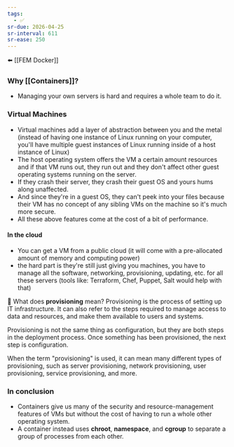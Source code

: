 ```yaml
---
tags:
  - ✅
sr-due: 2026-04-25
sr-interval: 611
sr-ease: 250
---
```


⬅️ [[FEM Docker]]
### Why [[Containers]]?
- Managing your own servers is hard and requires a whole team to do it.

### Virtual Machines
- Virtual machines add a layer of abstraction between you and the metal (instead of having one instance of Linux running on your computer, you'll have multiple guest instances of Linux running inside of a host instance of Linux)
- The host operating system offers the VM a certain amount resources and if that VM runs out, they run out and they don't affect other guest operating systems running on the server. 
- If they crash their server, they crash their guest OS and yours hums along unaffected. 
- And since they're in a guest OS, they can't peek into your files because their VM has no concept of any sibling VMs on the machine so it's much more secure.
- All these above features come at the cost of a bit of performance.

#### In the cloud
- You can get a VM from a public cloud (it will come with a pre-allocated amount of memory and computing power)
- the hard part is they're still just giving you machines, you have to manage all the software, networking, provisioning, updating, etc. for all these servers (tools like: Terraform, Chef, Puppet, Salt would help with that)

🤔 What does **provisioning** mean?
Provisioning is the process of setting up IT infrastructure. It can also refer to the steps required to manage access to data and resources, and make them available to users and systems. 

Provisioning is not the same thing as configuration, but they are both steps in the deployment process. Once something has been provisioned, the next step is configuration. 

When the term "provisioning" is used, it can mean many different types of provisioning, such as server provisioning, network provisioning, user provisioning, service provisioning, and more.

### In conclusion
- Containers give us many of the security and resource-management features of VMs but without the cost of having to run a whole other operating system.
- A container instead uses **chroot**, **namespace**, and **cgroup** to separate a group of processes from each other.